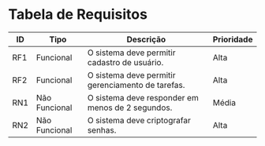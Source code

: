 # Tabela de Requisitos

| ID  | Tipo              | Descrição                                         | Prioridade |
|-----|-------------------|---------------------------------------------------|------------|
| RF1 | Funcional         | O sistema deve permitir cadastro de usuário.      | Alta       |
| RF2 | Funcional         | O sistema deve permitir gerenciamento de tarefas. | Alta       |
| RN1 | Não Funcional     | O sistema deve responder em menos de 2 segundos.  | Média      |
| RN2 | Não Funcional     | O sistema deve criptografar senhas.               | Alta       |
